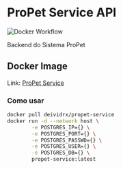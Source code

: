 # ProPet Service API

![Docker Workflow](https://github.com/propet-tech/propet-service/actions/workflows/docker-image.yml/badge.svg)

Backend do Sistema ProPet

## Docker Image

Link: [ProPet Service](https://hub.docker.com/r/deividrx/propet-service)

### Como usar

```bash
docker pull deividrx/propet-service
docker run -d --network host \
        -e POSTGRES_IP={} \
        -e POSTGRES_PORT={} \
        -e POSTGRES_PASSWD={} \
        -e POSTGRES_USER={} \
        -e POSTGRES_DB={} \
        propet-service:latest
```
